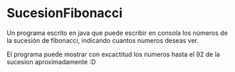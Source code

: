 # SucesionFibonacci
Un programa escrito en java que puede escribir en consola los números de la sucesión de fibonacci, indicando cuantos numeros deseas ver.

El programa puede mostrar con excactitud los numeros hasta el 92 de la sucesion aproximadamente :D
